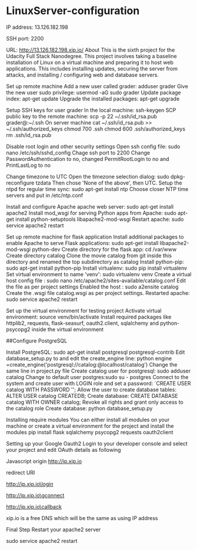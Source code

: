 # LinuxServer-configuration
IP address: 13.126.182.198

SSH port: 2200

URL: http://13.126.182.198.xip.io/
About
This is the sixth project for the Udacity Full Stack Nanodegree. This project involves taking a baseline installation of Linux on a virtual machine and preparing it to host web applications. This includes installing updates, securing the server from attacks, and installing / configuring web and database servers.

Set up remote machine
Add a new user called grader: adduser grader
Give the new user sudo privilege: usermod -aG sudo grader
Update package index: apt-get update
Upgrade the installed packages: apt-get upgrade

Setup SSH keys for user grader
In the local machine: ssh-keygen 
SCP public key to the remote machine: scp -p 22 ~/.ssh/id_rsa.pub grader@<ip-address>:~/.ssh
On server machine
 cat ~/.ssh/id_rsa.pub >> ~/.ssh/authorized_keys
 chmod 700 .ssh
 chmod 600 .ssh/authorized_keys
 rm .ssh/id_rsa.pub

 Disable root login and other security settings
Open ssh config file: sudo nano /etc/ssh/sshd_config
Chage ssh port to 2200
Change PasswordAuthentication to no, changed PermitRootLogin to no and PrintLastLog to no

Change timezone to UTC
Open the timezone selection dialog: sudo dpkg-reconfigure tzdata
Then chose 'None of the above', then UTC.
Setup the ntpd for regular time sync: sudo apt-get install ntp
Choose closer NTP time servers and put in /etc/ntp.conf

Install and configure Apache
apache web server: sudo apt-get install apache2
Install mod_wsgi for serving Python apps from Apache: sudo apt-get install python-setuptools libapache2-mod-wsgi
Restart apache: sudo service apache2 restart

Set up remote machine for flask application
Install additional packages to enable Apache to serve Flask applications: sudo apt-get install libapache2-mod-wsgi python-dev
Create directory for the flask app: cd /var/www
Create directory catalog
Clone the movie catalog from git inside this directory and renamed the top subdirectory as catalog
Install python-pip: sudo apt-get install python-pip
Install virtualenv: sudo pip install virtualenv
Set virtual environment to name 'venv': sudo virtualenv venv
Create a virtual host config file : sudo nano /etc/apache2/sites-available/catalog.conf
Edit the file as per project settings
Enabled the host : sudo a2ensite catalog
Create the .wsgi file catalog.wsgi as per project settings.
Restarted apache: sudo service apache2 restart

Set up the virtual environment for testing project
Activate virtual environment: source venv/bin/activate
Install required packages like httplib2, requests, flask-seasurf, oauth2.client, sqlalchemy and python-psycopg2 inside the virtual environment

##Configure PostgreSQL

Install PostgreSQL: sudo apt-get install postgresql postgresql-contrib
Edit database_setup.py to and edit the create_engine line:
python engine =create_engine('postgresql://catalog:<pwd>@localhost/catalog')
Change the same line in project.py file
Create catalog user for postgresql: sudo adduser catalog
Change to default user postgres:sudo su - postgres
Connect to the system and create user with LOGIN role and set a password: `CREATE USER catalog WITH PASSWORD '';
Allow the user to create database tables: ALTER USER catalog CREATEDB;
Create database: CREATE DATABASE catalog WITH OWNER catalog;
Revoke all rights and grant only access to the catalog role
Create database: python database_setup.py

Installing require modules
You can either install all modules on your machine or create a virtual environment for the project and install the modules pip install flask sqlalchemy psycopg2 requests oauth2client

Setting up your Google Oauth2
Login to your developer console and select your project and edit OAuth details as following

Javascript origin http://ip.xip.io

redirect URI

http://ip.xip.io\login

http://ip.xip.io\gconnect

http://ip.xip.io\callback

xip.io is a free DNS which will be the same as using IP address

Final Step
Restart your apache2 server

sudo service apache2 restart